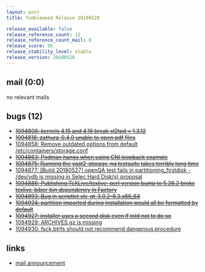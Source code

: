 ```yaml
---
layout: post
title: Tumbleweed Release 20180528

release_available: false
release_reference_count: 12
release_reference_count_mail: 0
release_score: 95
release_stability_level: stable
release_version: 20180528
---
```


## mail (0:0)

no relevant mails

## bugs (12)

<!--more-->

- ~~[1094808: kernels 4.15 and 4.16 break xl2tpd <  1.3.12](https://bugzilla.opensuse.org/show_bug.cgi?id=1094808)~~
- ~~[1094816: zathura-0.4.0 unable to open pdf files](https://bugzilla.opensuse.org/show_bug.cgi?id=1094816)~~
- [1094858: Remove outdated options from default /etc/containers/storage.conf](https://bugzilla.opensuse.org/show_bug.cgi?id=1094858)
- ~~[1094863: Podman hangs when using CNI loopback example](https://bugzilla.opensuse.org/show_bug.cgi?id=1094863)~~
- ~~[1094875: Running the yast2-storage-ng testsuite takes terribly long time](https://bugzilla.opensuse.org/show_bug.cgi?id=1094875)~~
- [1094877: \[Build 20180527\] openQA test fails in partitioning_firstdisk - /dev/vdb is missing in Selec Hard Disk(s) proposal](https://bugzilla.opensuse.org/show_bug.cgi?id=1094877)
- ~~[1094886: Publishing:TeXLive/texlive: perl version bump to 5.26.2 broke texlive-biber-bin dependency in Factory](https://bugzilla.opensuse.org/show_bug.cgi?id=1094886)~~
- ~~[1094893: Bug in scriptlet vlc-qt-3.0.2-6.3.x86_64](https://bugzilla.opensuse.org/show_bug.cgi?id=1094893)~~
- ~~[1094924: partition imported during installation would all be formatted by default](https://bugzilla.opensuse.org/show_bug.cgi?id=1094924)~~
- ~~[1094927: installer uses a second disk even if told not to do so](https://bugzilla.opensuse.org/show_bug.cgi?id=1094927)~~
- [1094929: ARCHIVES.gz is missing](https://bugzilla.opensuse.org/show_bug.cgi?id=1094929)
- [1094930: fsck.btrfs should not recommend dangerous procedure](https://bugzilla.opensuse.org/show_bug.cgi?id=1094930)



## links

- [mail announcement](https://lists.opensuse.org/opensuse-factory/2018-05/msg00489.html)
